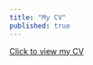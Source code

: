 ```yaml
---
title: "My CV"
published: true
---
```

<a href="colddaemon1.github.io/Nick%20Little_CV.pdf" target="_blank">Click to view my CV</a>

